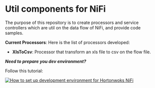 # Util components for NiFi #
The purpose of this repository is to create processors and service controllers which are util on the data flow of NiFi, and provide code samples.

**Current Processors**:
Here is the list of processors developed:
- **XlsToCsv**: Processor that transform an xls file to csv on the flow file.




___Need to prepare you dev environment?___

Follow this tutorial:

[![How to set up development environment for Hortonwoks NiFi](https://i.ytimg.com/vi/rFr_LWK9Q1w/hqdefault.jpg?sqp=-oaymwEZCPYBEIoBSFXyq4qpAwsIARUAAIhCGAFwAQ==&rs=AOn4CLBfC9Zcs61M40nN9f_gB3XtbGuI0w)](https://www.youtube.com/watch?v=rFr_LWK9Q1w)
